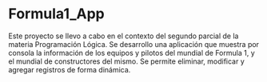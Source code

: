 # Formula1_App
Este proyecto se llevo a cabo en el contexto del segundo parcial de la materia Programación Lógica. Se desarrollo una aplicación que muestra por consola la información de los equipos y pilotos del mundial de Formula 1, y el mundial de constructores del mismo. Se permite eliminar, modificar y agregar registros de forma dinámica.
